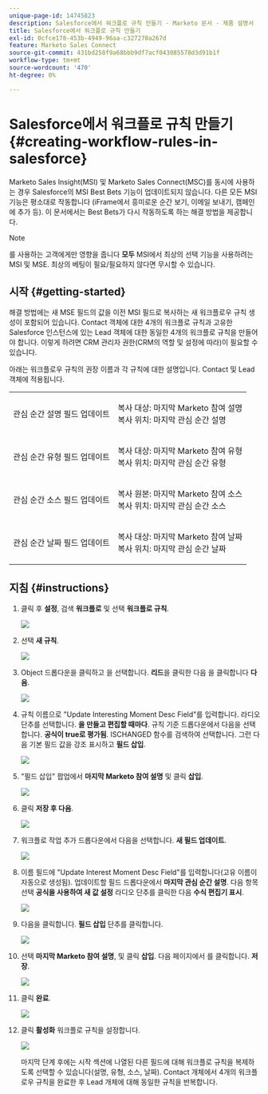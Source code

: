 ```yaml
---
unique-page-id: 14745823
description: Salesforce에서 워크플로 규칙 만들기 - Marketo 문서 - 제품 설명서
title: Salesforce에서 워크플로 규칙 만들기
exl-id: 0cfce178-453b-4949-96aa-c327278a267d
feature: Marketo Sales Connect
source-git-commit: 431bd258f9a68bbb9df7acf043085578d3d91b1f
workflow-type: tm+mt
source-wordcount: '470'
ht-degree: 0%

---
```


# Salesforce에서 워크플로 규칙 만들기 {#creating-workflow-rules-in-salesforce}

Marketo Sales Insight(MSI) 및 Marketo Sales Connect(MSC)를 동시에 사용하는 경우 Salesforce의 MSI Best Bets 기능이 업데이트되지 않습니다. 다른 모든 MSI 기능은 평소대로 작동합니다 (iFrame에서 흥미로운 순간 보기, 이메일 보내기, 캠페인에 추가 등). 이 문서에서는 Best Bets가 다시 작동하도록 하는 해결 방법을 제공합니다.

>[!NOTE]
>
>를 사용하는 고객에게만 영향을 줍니다 **모두** MSI에서 최상의 선택 기능을 사용하려는 MSI 및 MSE. 최상의 베팅이 필요/필요하지 않다면 무시할 수 있습니다.

## 시작 {#getting-started}

해결 방법에는 새 MSE 필드의 값을 이전 MSI 필드로 복사하는 새 워크플로우 규칙 생성이 포함되어 있습니다. Contact 객체에 대한 4개의 워크플로 규칙과 고유한 Salesforce 인스턴스에 있는 Lead 객체에 대한 동일한 4개의 워크플로 규칙을 만들어야 합니다. 이렇게 하려면 CRM 관리자 권한(CRM의 역할 및 설정에 따라)이 필요할 수 있습니다.

아래는 워크플로우 규칙의 권장 이름과 각 규칙에 대한 설명입니다. Contact 및 Lead 객체에 적용됩니다.

<table> 
 <colgroup> 
  <col> 
  <col> 
 </colgroup> 
 <tbody> 
  <tr> 
   <td>관심 순간 설명 필드 업데이트</td> 
   <td><p>복사 대상: 마지막 Marketo 참여 설명<br>복사 위치: 마지막 관심 순간 설명</p></td> 
  </tr> 
  <tr> 
   <td>관심 순간 유형 필드 업데이트</td> 
   <td><p>복사 대상: 마지막 Marketo 참여 유형<br>복사 위치: 마지막 관심 순간 유형</p></td> 
  </tr> 
  <tr> 
   <td>관심 순간 소스 필드 업데이트</td> 
   <td><p>복사 원본: 마지막 Marketo 참여 소스<br>복사 위치: 마지막 관심 순간 소스</p></td> 
  </tr> 
  <tr> 
   <td>관심 순간 날짜 필드 업데이트</td> 
   <td><p>복사 대상: 마지막 Marketo 참여 날짜<br>복사 위치: 마지막 관심 순간 날짜</p></td> 
  </tr> 
 </tbody> 
</table>

## 지침 {#instructions}

1. 클릭 후 **설정**, 검색 **워크플로** 및 선택 **워크플로 규칙**.

   ![](assets/one-1.png)

1. 선택 **새 규칙**.

   ![](assets/two-1.png)

1. Object 드롭다운을 클릭하고 을 선택합니다. **리드**&#x200B;을 클릭한 다음 을 클릭합니다 **다음**.

   ![](assets/three-1.png)

1. 규칙 이름으로 &quot;Update Interesting Moment Desc Field&quot;를 입력합니다. 라디오 단추를 선택합니다. **을 만들고 편집할 때마다**. 규칙 기준 드롭다운에서 다음을 선택합니다. **공식이 true로 평가됨**. ISCHANGED 함수를 검색하여 선택합니다. 그런 다음 기본 필드 값을 강조 표시하고 **필드 삽입**.

   ![](assets/four-1.png)

1. &quot;필드 삽입&quot; 팝업에서 **마지막 Marketo 참여 설명** 및 클릭 **삽입**.

   ![](assets/five-1.png)

1. 클릭 **저장 후 다음**.

   ![](assets/6.png)

1. 워크플로 작업 추가 드롭다운에서 다음을 선택합니다. **새 필드 업데이트**.

   ![](assets/seven.png)

1. 이름 필드에 &quot;Update Interest Moment Desc Field&quot;를 입력합니다(고유 이름이 자동으로 생성됨). 업데이트할 필드 드롭다운에서 **마지막 관심 순간 설명**. 다음 항목 선택 **공식을 사용하여 새 값 설정** 라디오 단추를 클릭한 다음 **수식 편집기 표시**.

   ![](assets/eight.png)

1. 다음을 클릭합니다. **필드 삽입** 단추를 클릭합니다.

   ![](assets/9a.png)

1. 선택 **마지막 Marketo 참여 설명**, 및 클릭 **삽입**. 다음 페이지에서 를 클릭합니다. **저장**.

   ![](assets/nine.png)

1. 클릭 **완료**.

   ![](assets/twelve.png)

1. 클릭 **활성화** 워크플로 규칙을 설정합니다.

   ![](assets/thirteen.png)

   마지막 단계 후에는 시작 섹션에 나열된 다른 필드에 대해 워크플로 규칙을 복제하도록 선택할 수 있습니다(설명, 유형, 소스, 날짜). Contact 개체에서 4개의 워크플로우 규칙을 완료한 후 Lead 개체에 대해 동일한 규칙을 반복합니다.
